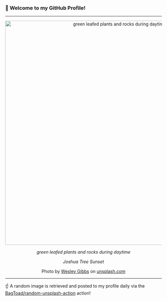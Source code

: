 ### 👋 Welcome to my GitHub Profile!

----

<div align="center">
  <img width="720" src="https://images.unsplash.com/photo-1518399860883-63ea1b251390?crop=entropy&cs=tinysrgb&fit=max&fm=jpg&ixid=M3w1NTI0OTR8MHwxfHJhbmRvbXx8fHx8fHx8fDE3Mjg4ODYzODZ8&ixlib=rb-4.0.3&q=80&w=1080" alt="green leafed plants and rocks during daytime">
  
  <em>green leafed plants and rocks during daytime</em>
  
  <em>Joshua Tree Sunset</em>
  
  Photo by [Wesley Gibbs](null) on [unsplash.com](https://unsplash.com/)
</div>

----

☝️ A random image is retrieved and posted to my profile daily via the [BagToad/random-unsplash-action](https://github.com/BagToad/random-unsplash-action) action!
